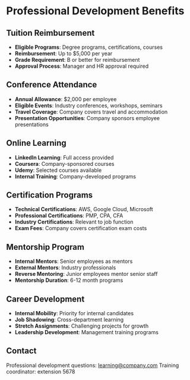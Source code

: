# Professional Development Benefits

## Tuition Reimbursement

- **Eligible Programs**: Degree programs, certifications, courses
- **Reimbursement**: Up to $5,000 per year
- **Grade Requirement**: B or better for reimbursement
- **Approval Process**: Manager and HR approval required

## Conference Attendance

- **Annual Allowance**: $2,000 per employee
- **Eligible Events**: Industry conferences, workshops, seminars
- **Travel Coverage**: Company covers travel and accommodation
- **Presentation Opportunities**: Company sponsors employee presentations

## Online Learning

- **LinkedIn Learning**: Full access provided
- **Coursera**: Company-sponsored courses
- **Udemy**: Selected courses available
- **Internal Training**: Company-developed programs

## Certification Programs

- **Technical Certifications**: AWS, Google Cloud, Microsoft
- **Professional Certifications**: PMP, CPA, CFA
- **Industry Certifications**: Relevant to job function
- **Exam Fees**: Company covers certification exam costs

## Mentorship Program

- **Internal Mentors**: Senior employees as mentors
- **External Mentors**: Industry professionals
- **Reverse Mentoring**: Junior employees mentor senior staff
- **Mentorship Duration**: 6-12 month programs

## Career Development

- **Internal Mobility**: Priority for internal candidates
- **Job Shadowing**: Cross-department learning
- **Stretch Assignments**: Challenging projects for growth
- **Leadership Development**: Management training programs

## Contact

Professional development questions: learning@company.com
Training coordinator: extension 5678
